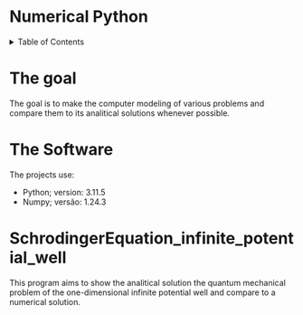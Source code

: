 
# Numerical Python

<details>
  <summary>Table of Contents</summary>
  <ol>
    <li><a href="#the-goal">The goal</a></li>
    <li><a href="#the-software">The Software</a></li>
    <li><a href="#SchrodingerEquation_infinite_potential_well">SchrodingerEquation_infinite_potential_well</a></li>
  </ol>
</details>

# The goal
The goal is to make the computer modeling of various problems and compare them to its analitical solutions whenever possible.

# The Software
The projects use:
* Python; version: 3.11.5
* Numpy; versão: 1.24.3

# SchrodingerEquation_infinite_potential_well
This program aims to show the analitical solution the quantum mechanical problem of the one-dimensional infinite potential well and compare to a numerical solution.
